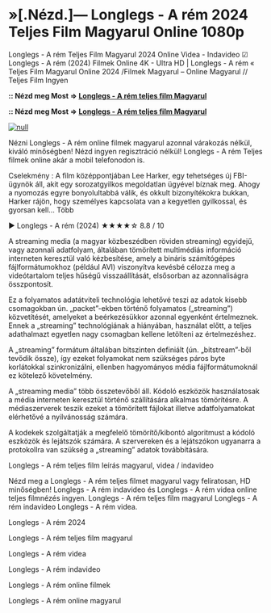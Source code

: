 # »[.Nézd.]— Longlegs - A rém 2024 Teljes Film Magyarul Online 1080p

Longlegs - A rém Teljes Film Magyarul 2024 Online Videa - Indavideo ☑ Longlegs - A rém (2024) Filmek Online 4K - Ultra HD | Longlegs - A rém « Teljes Film Magyarul Online 2024 /Filmek Magyarul – Online Magyarul // Teljes Film Ingyen

**:: Nézd meg Most => [Longlegs - A rém teljes film Magyarul](https://t.co/FwOOxifjk5)**

**:: Nézd meg Most => [Longlegs - A rém teljes film Magyarul](https://t.co/FwOOxifjk5)**

[![null](https://static.wixstatic.com/media/855a25_043b5abeb4ae4d35ac003198e7fe56ed~mv2.gif)](https://t.co/FwOOxifjk5)

Nézni Longlegs - A rém online filmek magyarul azonnal várakozás nélkül, kiváló minőségben! Nézd ingyen regisztráció nélkül! Longlegs - A rém Teljes filmek online akár a mobil telefonodon is.

Cselekmény : A film középpontjában Lee Harker, egy tehetséges új FBI-ügynök áll, akit egy sorozatgyilkos megoldatlan ügyével bíznak meg. Ahogy a nyomozás egyre bonyolultabbá válik, és okkult bizonyítékokra bukkan, Harker rájön, hogy személyes kapcsolata van a kegyetlen gyilkossal, és gyorsan kell… Több

▶️ Longlegs - A rém (2024) ★★★★☆ 8.8 / 10

A streaming media (a magyar közbeszédben röviden streaming) egyidejű, vagy azonnali adatfolyam, általában tömörített multimédiás információ interneten keresztül való kézbesítése, amely a bináris számítógépes fájlformátumokhoz (például AVI) viszonyítva kevésbé célozza meg a videótartalom teljes hűségű visszaállítását, elsősorban az azonnaliságra összpontosít.

Ez a folyamatos adatátviteli technológia lehetővé teszi az adatok kisebb csomagokban ún. „packet”-ekben történő folyamatos („streaming”) közvetítését, amelyeket a beérkezésükkor azonnal egyenként értelmeznek. Ennek a „streaming” technológiának a hiányában, használat előtt, a teljes adathalmazt egyetlen nagy csomagban kellene letölteni az értelmezéshez.

A „streaming” formátum általában bitszinten definiált (ún. „bitstream”-ből tevődik össze), így ezeket folyamokat nem szükséges páros byte korlátokkal szinkronizálni, ellenben hagyományos média fájlformátumoknál ez kötelező követelmény.

A „streaming media” több összetevőből áll. Kódoló eszközök használatosak a média interneten keresztül történő szállítására alkalmas tömörítésre. A médiaszerverek teszik ezeket a tömörített fájlokat illetve adatfolyamatokat elérhetővé a nyilvánosság számára.

A kodekek szolgáltatják a megfelelő tömörítő/kibontó algoritmust a kódoló eszközök és lejátszók számára. A szervereken és a lejátszókon ugyanarra a protokollra van szükség a „streaming” adatok továbbítására.

Longlegs - A rém teljes film leírás magyarul, videa / indavideo

Nézd meg a Longlegs - A rém teljes filmet magyarul vagy feliratosan, HD minőségben! Longlegs - A rém indavideo és Longlegs - A rém videa online teljes filmnézés ingyen. Longlegs - A rém teljes film magyarul Longlegs - A rém indavideo Longlegs - A rém videa.

Longlegs - A rém 2024

Longlegs - A rém teljes film magyarul

Longlegs - A rém videa

Longlegs - A rém indavideo

Longlegs - A rém online filmek

Longlegs - A rém online magyarul
